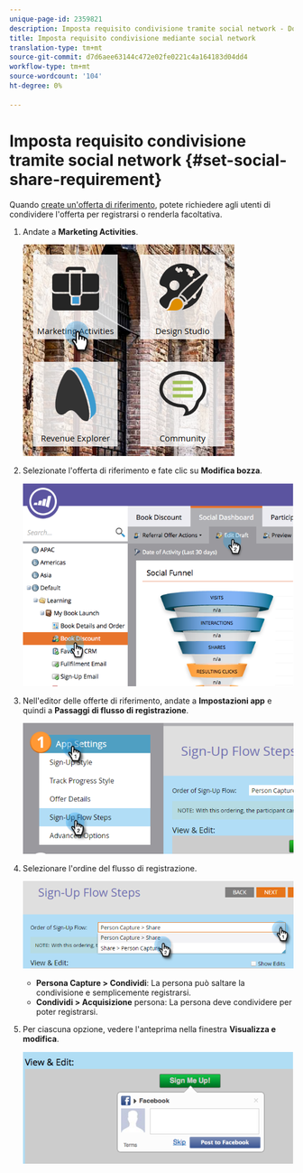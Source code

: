 ```yaml
---
unique-page-id: 2359821
description: Imposta requisito condivisione tramite social network - Documenti Marketo - Documentazione prodotto
title: Imposta requisito condivisione mediante social network
translation-type: tm+mt
source-git-commit: d7d6aee63144c472e02fe0221c4a164183d04dd4
workflow-type: tm+mt
source-wordcount: '104'
ht-degree: 0%

---
```



# Imposta requisito condivisione tramite social network {#set-social-share-requirement}

Quando [create un&#39;offerta di riferimento](../../../../product-docs/demand-generation/social/referral-offers/create-a-referral-offer.md), potete richiedere agli utenti di condividere l&#39;offerta per registrarsi o renderla facoltativa.

1. Andate a **Marketing Activities**.

   ![](assets/ma-1.png)

1. Selezionate l&#39;offerta di riferimento e fate clic su **Modifica bozza**.

   ![](assets/image2015-4-22-13-3a30-3a36.png)

1. Nell&#39;editor delle offerte di riferimento, andate a **Impostazioni app** e quindi a **Passaggi di flusso di registrazione**.

   ![](assets/three.png)

1. Selezionare l&#39;ordine del flusso di registrazione.

   ![](assets/four.png)

   * **Persona Capture > Condividi**: La persona può saltare la condivisione e semplicemente registrarsi.
   * **Condividi > Acquisizione** persona: La persona deve condividere per poter registrarsi.

1. Per ciascuna opzione, vedere l&#39;anteprima nella finestra **Visualizza e modifica**.

   ![](assets/image2015-4-22-13-3a34-3a28.png)

